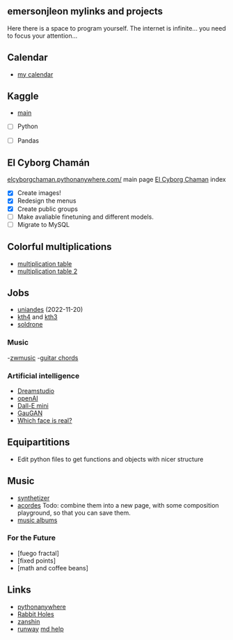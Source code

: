## emersonjleon mylinks and projects

Here there is a space to program yourself. The internet is infinite... you need to focus your attention...



## Calendar
- [my calendar](https://firefractal.pythonanywhere.com/calendar)

## Kaggle
- [main](https://www.kaggle.com/)
- [ ] Python
- [ ] Pandas



## El Cyborg Chamán
[elcyborgchaman.pythonanywhere.com/](https://elcyborgchaman.pythonanywhere.com/) main page
[El Cyborg Chaman](cyborg.html) index
- [X] Create images!
- [X] Redesign the menus
- [X] Create public groups
- [ ] Make avaliable finetuning and different models.
- [ ] Migrate to MySQL

## Colorful multiplications 
- [multiplication table](algoritmos/multiplication/mtable2.html)
- [multiplication table 2](algoritmos/multiplication/multiplicationtable.html)


## Jobs
- [uniandes](https://www.mathjobs.org/jobs/list/21148) (2022-11-20)
- [kth4](https://www.kth.se/en/om/work-at-kth/lediga-jobb/what:job/jobID:558898/where:4/) and 
 [kth3](https://www.kth.se/en/om/work-at-kth/lediga-jobb/what:job/jobID:553393/type:job/where:4/apply:1)
- [soldrone](http://alojamientos.us.es/galgo/)


### Music
-[zwmusic](/links/zwmusic.html)
-[guitar chords](/links/guitar.html)


### Artificial intelligence
- [Dreamstudio](https://beta.dreamstudio.ai/dream)
- [openAI](https://openai.com/api)
- [Dall-E mini](https://huggingface.co/spaces/dalle-mini/dalle-mini)
- [GauGAN](http://gaugan.org/gaugan2)
- [Which face is real?](https://www.whichfaceisreal.com/index.php)



## Equipartitions
- Edit python files to get functions and objects with nicer structure


## Music
- [synthetizer](music/synth.html)
- [acordes](music/acordes.html)
 Todo: combine them into a new page, with some composition playground, so that you can save them.
- [music albums](music/albums.md)

### For the Future
- [fuego fractal]
- [fixed points]
- [math and coffee beans]

## Links
- [pythonanywhere](https://pythonanywhere.com)
- [Rabbit Holes](https://durmonski.com/start-here/)
- [zanshin](https://jamesclear.com/zanshin)
- [runway](https://app.runwayml.com/video-tools/teams/emersonleon/dashboard)
[md help](help.md)
